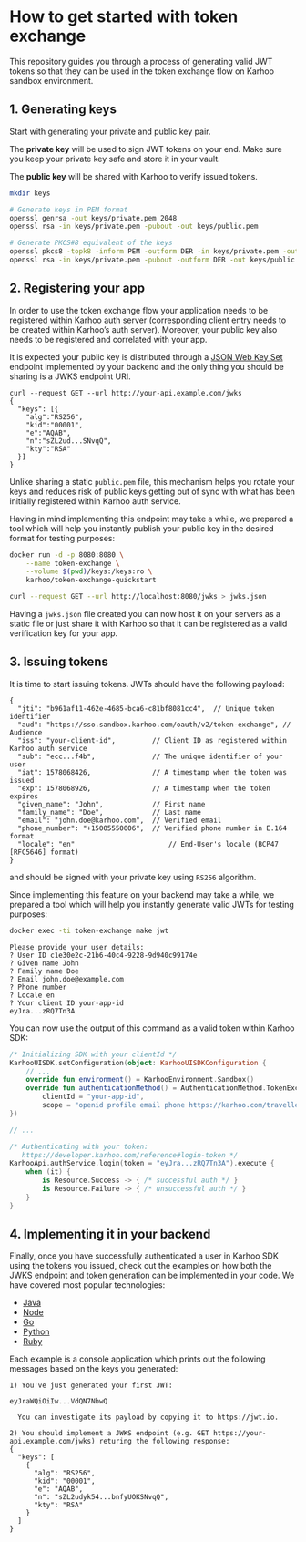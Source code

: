 # How to get started with token exchange

This repository guides you through a process of generating valid JWT tokens
so that they can be used in the token exchange flow on Karhoo sandbox environment.

## 1. Generating keys

Start with generating your private and public key pair.

The **private key** will be used to sign JWT tokens on your end. Make sure you keep your private key safe and store it in your vault.

The **public key** will be shared with Karhoo to verify issued tokens.

  ```bash
  mkdir keys

  # Generate keys in PEM format
  openssl genrsa -out keys/private.pem 2048
  openssl rsa -in keys/private.pem -pubout -out keys/public.pem

  # Generate PKCS#8 equivalent of the keys
  openssl pkcs8 -topk8 -inform PEM -outform DER -in keys/private.pem -out keys/private.der -nocrypt
  openssl rsa -in keys/private.pem -pubout -outform DER -out keys/public.der
  ```

## 2. Registering your app

In order to use the token exchange flow your application needs to be registered within
Karhoo auth server (corresponding client entry needs to be created within Karhoo’s auth server).
Moreover, your public key also needs to be registered and correlated with your app.

It is expected your public key is distributed
through a [JSON Web Key Set](https://tools.ietf.org/html/rfc7517) endpoint implemented by your backend
and the only thing you should be sharing is a JWKS endpoint URI.

```
curl --request GET --url http://your-api.example.com/jwks
{
  "keys": [{
    "alg":"RS256",
    "kid":"00001",
    "e":"AQAB",
    "n":"sZL2ud...SNvqQ",
    "kty":"RSA"
  }]
}
```

Unlike sharing a static `public.pem` file, this mechanism helps you rotate your keys
and reduces risk of public keys getting out of sync
with what has been initially registered within Karhoo auth service.

Having in mind implementing this endpoint may take a while, we prepared a tool which will help
you instantly publish your public key in the desired format for testing purposes:

```bash
docker run -d -p 8080:8080 \
    --name token-exchange \
    --volume $(pwd)/keys:/keys:ro \
    karhoo/token-exchange-quickstart

curl --request GET --url http://localhost:8080/jwks > jwks.json
```

Having a `jwks.json` file created you can now
host it on your servers as a static file or just share it with Karhoo
so that it can be registered as a valid verification key for your app.

## 3. Issuing tokens

It is time to start issuing tokens.
JWTs should have the following payload:

```
{
  "jti": "b961af11-462e-4685-bca6-c81bf8081cc4",  // Unique token identifier
  "aud": "https://sso.sandbox.karhoo.com/oauth/v2/token-exchange", // Audience
  "iss": "your-client-id",         // Client ID as registered within Karhoo auth service
  "sub": "ecc...f4b",              // The unique identifier of your user
  "iat": 1578068426,               // A timestamp when the token was issued  
  "exp": 1578068926,               // A timestamp when the token expires
  "given_name": "John",            // First name
  "family_name": "Doe",            // Last name
  "email": "john.doe@karhoo.com",  // Verified email
  "phone_number": "+15005550006",  // Verified phone number in E.164 format
  "locale": "en"   			           // End-User's locale (BCP47 [RFC5646] format)
}
```

and should be signed with your private key using `RS256` algorithm.

Since implementing this feature on your backend may take a while, we prepared a tool which will help
you instantly generate valid JWTs for testing purposes:

```bash
docker exec -ti token-exchange make jwt
```

```
Please provide your user details:
? User ID c1e30e2c-21b6-40c4-9228-9d940c99174e
? Given name John
? Family name Doe
? Email john.doe@example.com
? Phone number
? Locale en
? Your client ID your-app-id
eyJra...zRQ7Tn3A
```

You can now use the output of this command
as a valid token within Karhoo SDK:

```kotlin
/* Initializing SDK with your clientId */
KarhooUISDK.setConfiguration(object: KarhooUISDKConfiguration {
    // ...
    override fun environment() = KarhooEnvironment.Sandbox()
    override fun authenticationMethod() = AuthenticationMethod.TokenExchange(
        clientId = "your-app-id",
        scope = "openid profile email phone https://karhoo.com/traveller")
})

// ...

/* Authenticating with your token:
   https://developer.karhoo.com/reference#login-token */
KarhooApi.authService.login(token = "eyJra...zRQ7Tn3A").execute {
    when (it) {
        is Resource.Success -> { /* successful auth */ }
        is Resource.Failure -> { /* unsuccessful auth */ }
    }
}
```

## 4. Implementing it in your backend

Finally, once you have successfully authenticated a user in Karhoo SDK using the tokens you issued, check out the examples on how both the JWKS endpoint and token generation can be implemented in your code.
We have covered most popular technologies:

  - [Java](./java)
  - [Node](./node)
  - [Go](./go)
  - [Python](./python)
  - [Ruby](./ruby)

Each example is a console application which prints out
the following messages based on the keys you generated:

```
1) You've just generated your first JWT:

eyJraWQiOiIw...VdQN7NbwQ

  You can investigate its payload by copying it to https://jwt.io.

2) You should implement a JWKS endpoint (e.g. GET https://your-api.example.com/jwks) returing the following response:
{
  "keys": [
    {
      "alg": "RS256",
      "kid": "00001",
      "e": "AQAB",
      "n": "sZL2udyk54...bnfyUOKSNvqQ",
      "kty": "RSA"
    }
  ]
}
```
